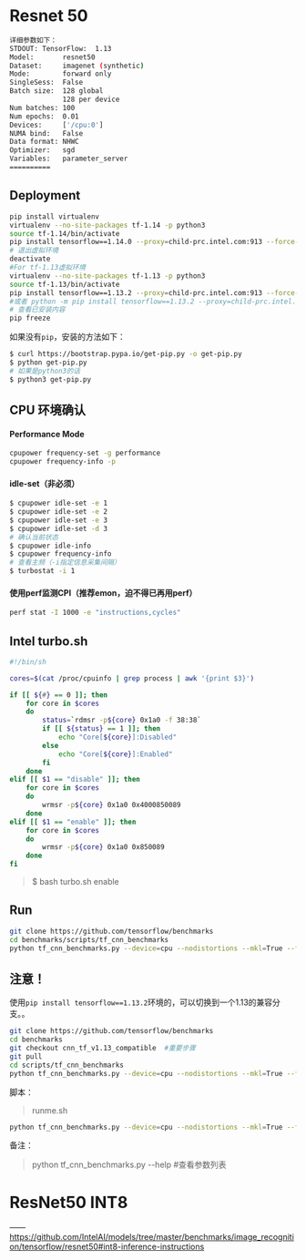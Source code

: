 # Resnet 50

```bash
详细参数如下：     
STDOUT: TensorFlow:  1.13
Model:       resnet50
Dataset:     imagenet (synthetic)
Mode:        forward only
SingleSess:  False
Batch size:  128 global
             128 per device
Num batches: 100
Num epochs:  0.01
Devices:     ['/cpu:0']
NUMA bind:   False
Data format: NHWC
Optimizer:   sgd
Variables:   parameter_server
==========
```

## Deployment
```bash
pip install virtualenv
virtualenv --no-site-packages tf-1.14 -p python3
source tf-1.14/bin/activate
pip install tensorflow==1.14.0 --proxy=child-prc.intel.com:913 --force-reinstall
# 退出虚拟环境
deactivate
#For tf-1.13虚拟环境
virtualenv --no-site-packages tf-1.13 -p python3
source tf-1.13/bin/activate
pip install tensorflow==1.13.2 --proxy=child-prc.intel.com:913 --force-reinstall
#或者 python -m pip install tensorflow==1.13.2 --proxy=child-prc.intel.com:913 --force-reinstall
# 查看已安装内容
pip freeze
```

如果没有``pip``，安装的方法如下：
```bash
$ curl https://bootstrap.pypa.io/get-pip.py -o get-pip.py
$ python get-pip.py
# 如果是python3的话
$ python3 get-pip.py
```


## CPU 环境确认

#### Performance Mode
```bash
cpupower frequency-set -g performance
cpupower frequency-info -p
```

#### idle-set（非必须）
```bash
$ cpupower idle-set -e 1
$ cpupower idle-set -e 2
$ cpupower idle-set -e 3
$ cpupower idle-set -d 3
# 确认当前状态
$ cpupower idle-info
$ cpupower frequency-info
# 查看主频（-i指定信息采集间隔）
$ turbostat -i 1
```

#### 使用perf监测CPI（推荐emon，迫不得已再用perf）
```bash
perf stat -I 1000 -e "instructions,cycles"
```

## Intel turbo.sh
```bash
#!/bin/sh

cores=$(cat /proc/cpuinfo | grep process | awk '{print $3}')

if [[ ${#} == 0 ]]; then
    for core in $cores
    do
        status=`rdmsr -p${core} 0x1a0 -f 38:38`
        if [[ ${status} == 1 ]]; then
            echo "Core[${core}]:Disabled"
        else
            echo "Core[${core}]:Enabled"
        fi
    done
elif [[ $1 == "disable" ]]; then
    for core in $cores
    do
        wrmsr -p${core} 0x1a0 0x4000850089
    done
elif [[ $1 == "enable" ]]; then
    for core in $cores
    do
        wrmsr -p${core} 0x1a0 0x850089
    done
fi
```
> $ bash turbo.sh enable

## Run
```bash
git clone https://github.com/tensorflow/benchmarks
cd benchmarks/scripts/tf_cnn_benchmarks
python tf_cnn_benchmarks.py --device=cpu --nodistortions --mkl=True --forward_only=True --data_format=NHWC --model=resnet50 --num_inter_threads=2 --num_intra_threads=56 --batch_size=128
```

## 注意！
使用``pip install tensorflow==1.13.2``环境的，可以切换到一个1.13的兼容分支。。
```bash
git clone https://github.com/tensorflow/benchmarks
cd benchmarks
git checkout cnn_tf_v1.13_compatible  #重要步骤
git pull
cd scripts/tf_cnn_benchmarks
python tf_cnn_benchmarks.py --device=cpu --nodistortions --mkl=True --forward_only=True -data_format=NHWC --model=resnet50 --num_inter_threads=2 --num_intra_threads=56 -batch_size=128
```


脚本：
> runme.sh
```bash
python tf_cnn_benchmarks.py --device=cpu --nodistortions --mkl=True --forward_only=True --data_format=NHWC --model=resnet50 --num_inter_threads=2 --num_intra_threads=56 --batch_size=128
```

备注：
> python tf_cnn_benchmarks.py --help  #查看参数列表


# ResNet50 INT8
—— https://github.com/IntelAI/models/tree/master/benchmarks/image_recognition/tensorflow/resnet50#int8-inference-instructions

